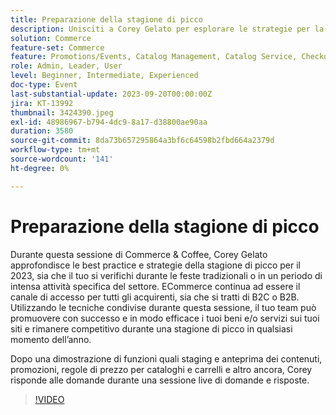 ```yaml
---
title: Preparazione della stagione di picco
description: Unisciti a Corey Gelato per esplorare le strategie per la stagione di picco, tra cui promozioni, staging di contenuti e regole di prezzo, con dimostrazioni in tempo reale e suggerimenti degli esperti per aiutare il tuo sito eCommerce a rimanere competitivo tutto l’anno.
solution: Commerce
feature-set: Commerce
feature: Promotions/Events, Catalog Management, Catalog Service, Checkout, Best Practices, Price Rules
role: Admin, Leader, User
level: Beginner, Intermediate, Experienced
doc-type: Event
last-substantial-update: 2023-09-20T00:00:00Z
jira: KT-13992
thumbnail: 3424390.jpeg
exl-id: 48986967-b794-4dc9-8a17-d38800ae90aa
duration: 3580
source-git-commit: 8da73b657295864a3bf6c64598b2fbd664a2379d
workflow-type: tm+mt
source-wordcount: '141'
ht-degree: 0%

---
```


# Preparazione della stagione di picco

Durante questa sessione di Commerce &amp; Coffee, Corey Gelato approfondisce le best practice e strategie della stagione di picco per il 2023, sia che il tuo si verifichi durante le feste tradizionali o in un periodo di intensa attività specifica del settore. ECommerce continua ad essere il canale di accesso per tutti gli acquirenti, sia che si tratti di B2C o B2B. Utilizzando le tecniche condivise durante questa sessione, il tuo team può promuovere con successo e in modo efficace i tuoi beni e/o servizi sui tuoi siti e rimanere competitivo durante una stagione di picco in qualsiasi momento dell’anno.

Dopo una dimostrazione di funzioni quali staging e anteprima dei contenuti, promozioni, regole di prezzo per cataloghi e carrelli e altro ancora, Corey risponde alle domande durante una sessione live di domande e risposte.

>[!VIDEO](https://video.tv.adobe.com/v/3424390/?learn=on)
